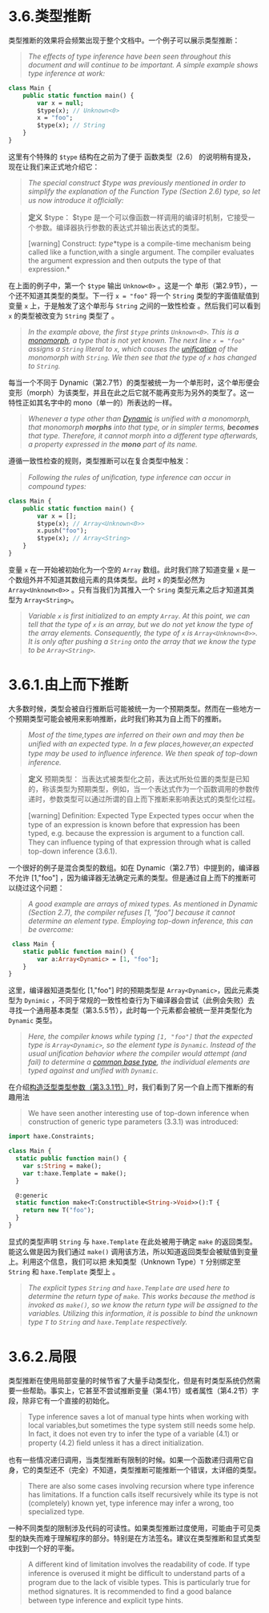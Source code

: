 # 3.6.类型推断

类型推断的效果将会频繁出现于整个文档中。一个例子可以展示类型推断：

> *The effects of type inference have been seen throughout this document and will continue to be important. A simple example shows type inference at work:*

```haxe
class Main { 
    public static function main() { 
        var x = null; 
        $type(x); // Unknown<0> 
        x = "foo"; 
        $type(x); // String 
    }
} 
```

这里有个特殊的 `$type` 结构在之前为了便于 函数类型（2.6） 的说明稍有提及，现在让我们来正式地介绍它：

> *The special construct $type was previously mentioned in order to simplify the explanation of the Function Type (Section 2.6) type, so let us now introduce it ofﬁcially:*

> **定义** $type：
> $type 是一个可以像函数一样调用的编译时机制，它接受一个参数。编译器执行参数的表达式并输出表达式的类型。
>
> [warning] Construct: $type
> *$type is a compile-time mechanism being called like a function,with a single argument. The compiler evaluates the argument expression and then outputs the type of that expression.*

在上面的例子中，第一个 `$type` 输出 `Unknow<0>` 。这是一个 单形（第2.9节），一个还不知道其类型的类型。下一行 `x = "foo"` 将一个 `String` 类型的字面值赋值到变量 `x` 上，于是触发了这个单形与 `String` 之间的一致性检查 。然后我们可以看到 `x` 的类型被改变为 `String` 类型了 。

> *In the example above, the first `$type` prints `Unknown<0>`. This is a [monomorph](https://haxe.org/manual/types-monomorph.html), a type that is not yet known. The next line `x = "foo"` assigns a `String` literal to `x`, which causes the [unification](https://haxe.org/manual/type-system-unification.html) of the monomorph with `String`. We then see that the type of `x` has changed to `String`.*

每当一个不同于 Dynamic（第2.7节）的类型被统一为一个单形时，这个单形便会变形（morph）为该类型，并且在此之后它就不能再变形为另外的类型了。这一特性正如其名字中的 mono（单一的）所表达的一样。

> *Whenever a type other than [Dynamic](https://haxe.org/manual/types-dynamic.html) is unified with a monomorph, that monomorph **morphs** into that type, or in simpler terms, **becomes** that type. Therefore, it cannot morph into a different type afterwards, a property expressed in the **mono** part of its name.*

遵循一致性检查的规则，类型推断可以在复合类型中触发：

> *Following the rules of uniﬁcation, type inference can occur in compound types:*

```haxe
class Main {
    public static function main() { 
        var x = []; 
        $type(x); // Array<Unknown<0>>
        x.push("foo"); 
        $type(x); // Array<String> 
    } 
}
```

变量 `x` 在一开始被初始化为一个空的 `Array` 数组。此时我们除了知道变量 `x` 是一个数组外并不知道其数组元素的具体类型。此时 `x` 的类型必然为 `Array<Unknown<0>>` 。只有当我们为其推入一个 `Sring` 类型元素之后才知道其类型为 `Array<String>`。

> *Variable `x` is first initialized to an empty `Array`. At this point, we can tell that the type of `x` is an array, but we do not yet know the type of the array elements. Consequently, the type of `x` is `Array<Unknown<0>>`. It is only after pushing a `String` onto the array that we know the type to be `Array<String>`.*



# 3.6.1.由上而下推断

大多数时候，类型会被自行推断后可能被统一为一个预期类型。然而在一些地方一个预期类型可能会被用来影响推断，此时我们称其为自上而下的推断。

> *Most of the time,types are inferred on their own and may then be uniﬁed with an expected type. In a few places,however,an expected type may be used to inﬂuence inference. We then speak of top-down inference.*

> **定义** 预期类型：
> 当表达式被类型化之前，表达式所处位置的类型是已知的，称该类型为预期类型，例如，当一个表达式作为一个函数调用的参数传递时，参数类型可以通过所谓的自上而下推断来影响表达式的类型化过程。
>
> [warning] Deﬁnition: Expected Type
> Expected types occur when the type of an expression is known before that expression has been typed, e.g. because the expression is argument to a function call. They can inﬂuence typing of that expression through what is called top-down inference (3.6.1).

一个很好的例子是混合类型的数组。如在 Dynamic（第2.7节）中提到的，编译器不允许 [1,"foo"] ，因为编译器无法确定元素的类型。但是通过自上而下的推断可以绕过这个问题：

> *A good example are arrays of mixed types. As mentioned in Dynamic (Section 2.7), the compiler refuses [1, "foo"] because it cannot determine an element type. Employing top-down inference, this can be overcome:*

```haxe
 class Main { 
    static public function main() { 
        var a:Array<Dynamic> = [1, "foo"]; 
    } 
} 
```

这里，编译器知道类型化 [1,"foo"] 时的预期类型是 `Array<Dynamic>`，因此元素类型为 `Dynimic` ，不同于常规的一致性检查行为下编译器会尝试（此例会失败）去寻找一个通用基本类型（第3.5.5节），此时每一个元素都会被统一至并类型化为 `Dynamic` 类型。

> *Here, the compiler knows while typing `[1, "foo"]` that the expected type is `Array<Dynamic>`, so the element type is `Dynamic`. Instead of the usual unification behavior where the compiler would attempt (and fail) to determine a [common base type](https://haxe.org/manual/type-system-unification-common-base-type.html), the individual elements are typed against and unified with `Dynamic`.*

在介绍[构造泛型类型参数（第3.3.1节）](/3.类型系统/3.3.泛型)时，我们看到了另一个自上而下推断的有趣用法

> We have seen another interesting use of top-down inference when construction of generic type parameters (3.3.1) was introduced:

```haxe
import haxe.Constraints;

class Main {
  static public function main() {
    var s:String = make();
    var t:haxe.Template = make();
  }

  @:generic
  static function make<T:Constructible<String->Void>>():T {
    return new T("foo");
  }
}
```

显式的类型声明 `String` 与 `haxe.Template` 在此处被用于确定 `make` 的返回类型。能这么做是因为我们通过 `make()` 调用该方法，所以知道返回类型会被赋值到变量上。利用这个信息，我们可以把 未知类型（Unknown Type）`T` 分别绑定至 `String` 和 `haxe.Template` 类型上 。

> *The explicit types `String` and `haxe.Template` are used here to determine the return type of `make`. This works because the method is invoked as `make()`, so we know the return type will be assigned to the variables. Utilizing this information, it is possible to bind the unknown type `T` to `String` and `haxe.Template` respectively.*



# 3.6.2.局限

类型推断在使用局部变量的时候节省了大量手动类型化，但是有时类型系统仍然需要一些帮助。事实上，它甚至不尝试推断变量（第4.1节）或者属性（第4.2节）字段，除非它有一个直接的初始化。

> Type inference saves a lot of manual type hints when working with local variables,but sometimes the type system still needs some help. In fact, it does not even try to infer the type of a variable (4.1) or property (4.2) ﬁeld unless it has a direct initialization.

也有一些情况递归调用，当类型推断有限制的时候。如果一个函数递归调用它自身，它的类型还不（完全）不知道，类型推断可能推断一个错误，太详细的类型。

> There are also some cases involving recursion where type inference has limitations. If a function calls itself recursively while its type is not (completely) known yet, type inference may infer a wrong, too specialized type.

一种不同类型的限制涉及代码的可读性。如果类型推断过度使用，可能由于可见类型的缺失而难于理解程序的部分。特别是在方法签名。建议在类型推断和显式类型中找到一个好的平衡。

> A different kind of limitation involves the readability of code. If type inference is overused it might be difﬁcult to understand parts of a program due to the lack of visible types. This is particularly true for method signatures. It is recommended to ﬁnd a good balance between type inference and explicit type hints.